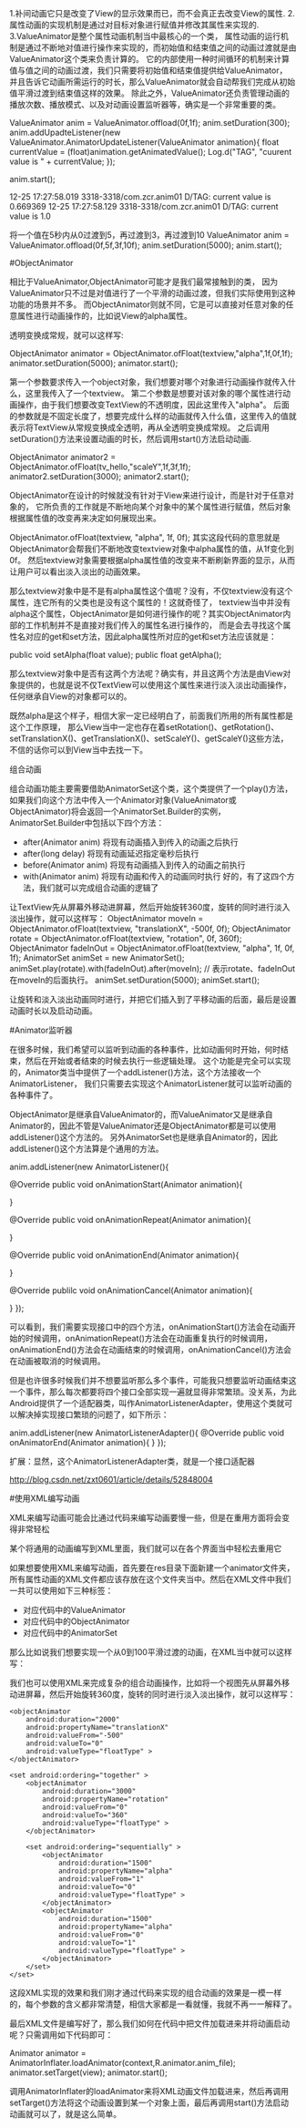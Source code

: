 1.补间动画它只是改变了View的显示效果而已，而不会真正去改变View的属性.
2.属性动画的实现机制是通过对目标对象进行赋值并修改其属性来实现的.
3.ValueAnimator是整个属性动画机制当中最核心的一个类，
属性动画的运行机制是通过不断地对值进行操作来实现的，而初始值和结束值之间的动画过渡就是由ValueAnimator这个类来负责计算的。
它的内部使用一种时间循环的机制来计算值与值之间的动画过渡，我们只需要将初始值和结束值提供给ValueAnimator，
并且告诉它动画所需运行的时长，那么ValueAnimator就会自动帮我们完成从初始值平滑过渡到结束值这样的效果。
除此之外，ValueAnimator还负责管理动画的播放次数、播放模式、以及对动画设置监听器等，确实是一个非常重要的类。

ValueAnimator anim = ValueAnimator.offload(0f,1f);
anim.setDuration(300);
anim.addUpadteListener(new ValueAnimator.AnimatorUpdateListener(ValueAnimator animation){
float currentValue = (float)animation.getAnimatedValue();
 Log.d("TAG", "cuurent value is " + currentValue;
});

anim.start();

12-25 17:27:58.019 3318-3318/com.zcr.anim01 D/TAG: current value is 0.669369
12-25 17:27:58.129 3318-3318/com.zcr.anim01 D/TAG: current value is 1.0


将一个值在5秒内从0过渡到5，再过渡到3，再过渡到10
ValueAnimator anim = ValueAnimator.offload(0f,5f,3f,10f);
anim.setDuration(5000);
anim.start();

#ObjectAnimator

相比于ValueAnimator,ObjectAnimator可能才是我们最常接触到的类，
因为ValueAnimator只不过是对值进行了一个平滑的动画过渡，但我们实际使用到这种功能的场景并不多。
而ObjectAnimator则就不同，它是可以直接对任意对象的任意属性进行动画操作的，比如说View的alpha属性。


透明变换成常规，就可以这样写:

ObjectAnimator animator = ObjectAnimator.ofFloat(textview,"alpha",1f,0f,1f);
animator.setDuration(5000);
animator.start();

第一个参数要求传入一个object对象，我们想要对哪个对象进行动画操作就传入什么，这里我传入了一个textview。
第二个参数是想要对该对象的哪个属性进行动画操作，由于我们想要改变TextView的不透明度，因此这里传入"alpha"。
后面的参数就是不固定长度了，想要完成什么样的动画就传入什么值，这里传入的值就表示将TextView从常规变换成全透明，再从全透明变换成常规。
之后调用setDuration()方法来设置动画的时长，然后调用start()方法启动动画.



ObjectAnimator animator2 = ObjectAnimator.ofFloat(tv_hello,"scaleY",1f,3f,1f);
animator2.setDuration(3000);
animator2.start();




ObjectAnimator在设计的时候就没有针对于View来进行设计，而是针对于任意对象的，
它所负责的工作就是不断地向某个对象中的某个属性进行赋值，然后对象根据属性值的改变再来决定如何展现出来。




ObjectAnimator.ofFloat(textview, "alpha", 1f, 0f);
其实这段代码的意思就是ObjectAnimator会帮我们不断地改变textview对象中alpha属性的值，从1f变化到0f。
然后textview对象需要根据alpha属性值的改变来不断刷新界面的显示，从而让用户可以看出淡入淡出的动画效果。



那么textview对象中是不是有alpha属性这个值呢？没有，不仅textview没有这个属性，连它所有的父类也是没有这个属性的！这就奇怪了，
textview当中并没有alpha这个属性，ObjectAnimator是如何进行操作的呢？其实ObjectAnimator内部的工作机制并不是直接对我们传入的属性名进行操作的，
而是会去寻找这个属性名对应的get和set方法，因此alpha属性所对应的get和set方法应该就是：

public void setAlpha(float value);
public float getAlpha();

那么textview对象中是否有这两个方法呢？确实有，并且这两个方法是由View对象提供的，也就是说不仅TextView可以使用这个属性来进行淡入淡出动画操作，
任何继承自View的对象都可以的。

既然alpha是这个样子，相信大家一定已经明白了，前面我们所用的所有属性都是这个工作原理，
那么View当中一定也存在着setRotation()、getRotation()、setTranslationX()、getTranslationX()、setScaleY()、getScaleY()这些方法，
不信的话你可以到View当中去找一下。



 组合动画
 
 组合动画功能主要需要借助AnimatorSet这个类，这个类提供了一个play()方法，如果我们向这个方法中传入一个Animator对象(ValueAnimator或ObjectAnimator)将会返回一个AnimatorSet.Builder的实例，AnimatorSet.Builder中包括以下四个方法：

*   after(Animator anim)   将现有动画插入到传入的动画之后执行
*   after(long delay)   将现有动画延迟指定毫秒后执行
*   before(Animator anim)   将现有动画插入到传入的动画之前执行
*   with(Animator anim)   将现有动画和传入的动画同时执行
好的，有了这四个方法，我们就可以完成组合动画的逻辑了


让TextView先从屏幕外移动进屏幕，然后开始旋转360度，旋转的同时进行淡入淡出操作，就可以这样写：
ObjectAnimator moveIn = ObjectAnimator.ofFloat(textview, "translationX", -500f, 0f);
ObjectAnimator rotate = ObjectAnimator.ofFloat(textview, "rotation", 0f, 360f);
ObjectAnimator fadeInOut = ObjectAnimator.ofFloat(textview, "alpha", 1f, 0f, 1f);
AnimatorSet animSet = new AnimatorSet();
animSet.play(rotate).with(fadeInOut).after(moveIn); // 表示rotate、fadeInOut在moveIn的后面执行。
animSet.setDuration(5000);
animSet.start();

让旋转和淡入淡出动画同时进行，并把它们插入到了平移动画的后面，最后是设置动画时长以及启动动画。


#Animator监听器

在很多时候，我们希望可以监听到动画的各种事件，比如动画何时开始，何时结束，然后在开始或者结束的时候去执行一些逻辑处理。
这个功能是完全可以实现的，Animator类当中提供了一个addListener()方法，这个方法接收一个AnimatorListener，
我们只需要去实现这个AnimatorListener就可以监听动画的各种事件了。

ObjectAnimator是继承自ValueAnimator的，而ValueAnimator又是继承自Animator的，因此不管是ValueAnimator还是ObjectAnimator都是可以使用addListener()这个方法的。
另外AnimatorSet也是继承自Animator的，因此addListener()这个方法算是个通用的方法。

anim.addListener(new AnimatorListener(){

@Override
public void onAnimationStart(Animator animation){

}

@Override
public void onAnimationRepeat(Animator animation){

}

@Override
public void onAnimationEnd(Animator animation){

}

@Override
publilc void onAnimationCancel(Animator animation){

}
});

可以看到，我们需要实现接口中的四个方法，onAnimationStart()方法会在动画开始的时候调用，onAnimationRepeat()方法会在动画重复执行的时候调用，onAnimationEnd()方法会在动画结束的时候调用，onAnimationCancel()方法会在动画被取消的时候调用。

但是也许很多时候我们并不想要监听那么多个事件，可能我只想要监听动画结束这一个事件，那么每次都要将四个接口全部实现一遍就显得非常繁琐。没关系，为此Android提供了一个适配器类，叫作AnimatorListenerAdapter，使用这个类就可以解决掉实现接口繁琐的问题了，如下所示：


anim.addListener(new AnimatorListenerAdapter(){
@Override
public void onAnimatorEnd(Animator animation){
}
});

扩展：显然，这个AnimatorListenerAdapter类，就是一个接口适配器

http://blog.csdn.net/zxt0601/article/details/52848004



#使用XML编写动画

XML来编写动画可能会比通过代码来编写动画要慢一些，但是在重用方面将会变得非常轻松


某个将通用的动画编写到XML里面，我们就可以在各个界面当中轻松去重用它

如果想要使用XML来编写动画，首先要在res目录下面新建一个animator文件夹，所有属性动画的XML文件都应该存放在这个文件夹当中。然后在XML文件中我们一共可以使用如下三种标签：
*   <animator>  对应代码中的ValueAnimator
*   <objectAnimator>  对应代码中的ObjectAnimator
*   <set>  对应代码中的AnimatorSet

那么比如说我们想要实现一个从0到100平滑过渡的动画，在XML当中就可以这样写：

<animator xmlns:android="http://shemas.android.com/apk/res/android"
android:valueFrom="0"
android:valueTo="100"
android:valueType="intType"
/>
我们也可以使用XML来完成复杂的组合动画操作，比如将一个视图先从屏幕外移动进屏幕，然后开始旋转360度，旋转的同时进行淡入淡出操作，就可以这样写：
<set xmlns:android="http://schemas.android.com/apk/res/android"
    android:ordering="sequentially" >

    <objectAnimator
        android:duration="2000"
        android:propertyName="translationX"
        android:valueFrom="-500"
        android:valueTo="0"
        android:valueType="floatType" >
    </objectAnimator>

    <set android:ordering="together" >
        <objectAnimator
            android:duration="3000"
            android:propertyName="rotation"
            android:valueFrom="0"
            android:valueTo="360"
            android:valueType="floatType" >
        </objectAnimator>

        <set android:ordering="sequentially" >
            <objectAnimator
                android:duration="1500"
                android:propertyName="alpha"
                android:valueFrom="1"
                android:valueTo="0"
                android:valueType="floatType" >
            </objectAnimator>
            <objectAnimator
                android:duration="1500"
                android:propertyName="alpha"
                android:valueFrom="0"
                android:valueTo="1"
                android:valueType="floatType" >
            </objectAnimator>
        </set>
    </set>
这段XML实现的效果和我们刚才通过代码来实现的组合动画的效果是一模一样的，每个参数的含义都非常清楚，相信大家都是一看就懂，我就不再一一解释了。

最后XML文件是编写好了，那么我们如何在代码中把文件加载进来并将动画启动呢？只需调用如下代码即可：


Animator animator = AnimatorInflater.loadAnimator(context,R.animator.anim_file);
animator.setTarget(view);
animator.start();

调用AnimatorInflater的loadAnimator来将XML动画文件加载进来，然后再调用setTarget()方法将这个动画设置到某一个对象上面，最后再调用start()方法启动动画就可以了，就是这么简单。